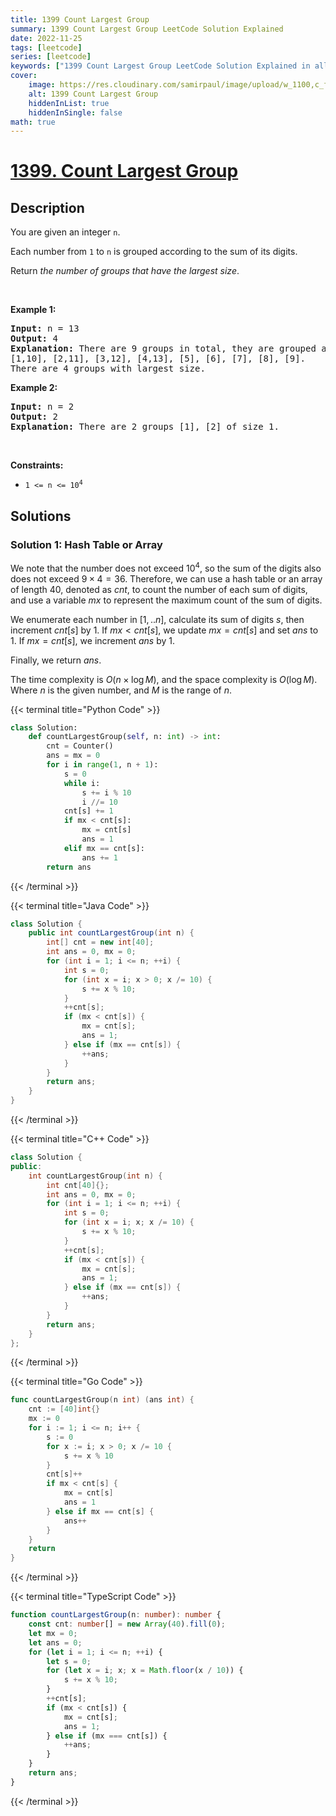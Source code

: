 ```yaml
---
title: 1399 Count Largest Group
summary: 1399 Count Largest Group LeetCode Solution Explained
date: 2022-11-25
tags: [leetcode]
series: [leetcode]
keywords: ["1399 Count Largest Group LeetCode Solution Explained in all languages", "1399 Count Largest Group", "LeetCode", "leetcode solution in Python3 C++ Java Go PHP Ruby Swift TypeScript Rust C# JavaScript C", "GeeksforGeeks", "InterviewBit", "Coding Ninjas", "HackerRank", "HackerEarth", "CodeChef", "TopCoder", "AlgoExpert", "freeCodeCamp", "Codeforces", "GitHub", "AtCoder", "Samir Paul"]
cover:
    image: https://res.cloudinary.com/samirpaul/image/upload/w_1100,c_fit,co_rgb:FFFFFF,l_text:Arial_75_bold:1399 Count Largest Group - Solution Explained/problem-solving.webp
    alt: 1399 Count Largest Group
    hiddenInList: true
    hiddenInSingle: false
math: true
---
```



# [1399. Count Largest Group](https://leetcode.com/problems/count-largest-group)


## Description

<p>You are given an integer <code>n</code>.</p>

<p>Each number from <code>1</code> to <code>n</code> is grouped according to the sum of its digits.</p>

<p>Return <em>the number of groups that have the largest size</em>.</p>

<p>&nbsp;</p>
<p><strong class="example">Example 1:</strong></p>

<pre>
<strong>Input:</strong> n = 13
<strong>Output:</strong> 4
<strong>Explanation:</strong> There are 9 groups in total, they are grouped according sum of its digits of numbers from 1 to 13:
[1,10], [2,11], [3,12], [4,13], [5], [6], [7], [8], [9].
There are 4 groups with largest size.
</pre>

<p><strong class="example">Example 2:</strong></p>

<pre>
<strong>Input:</strong> n = 2
<strong>Output:</strong> 2
<strong>Explanation:</strong> There are 2 groups [1], [2] of size 1.
</pre>

<p>&nbsp;</p>
<p><strong>Constraints:</strong></p>

<ul>
	<li><code>1 &lt;= n &lt;= 10<sup>4</sup></code></li>
</ul>

## Solutions

### Solution 1: Hash Table or Array

We note that the number does not exceed $10^4$, so the sum of the digits also does not exceed $9 \times 4 = 36$. Therefore, we can use a hash table or an array of length $40$, denoted as $cnt$, to count the number of each sum of digits, and use a variable $mx$ to represent the maximum count of the sum of digits.

We enumerate each number in $[1,..n]$, calculate its sum of digits $s$, then increment $cnt[s]$ by $1$. If $mx < cnt[s]$, we update $mx = cnt[s]$ and set $ans$ to $1$. If $mx = cnt[s]$, we increment $ans$ by $1$.

Finally, we return $ans$.

The time complexity is $O(n \times \log M)$, and the space complexity is $O(\log M)$. Where $n$ is the given number, and $M$ is the range of $n$.

<!-- tabs:start -->

{{< terminal title="Python Code" >}}
```python
class Solution:
    def countLargestGroup(self, n: int) -> int:
        cnt = Counter()
        ans = mx = 0
        for i in range(1, n + 1):
            s = 0
            while i:
                s += i % 10
                i //= 10
            cnt[s] += 1
            if mx < cnt[s]:
                mx = cnt[s]
                ans = 1
            elif mx == cnt[s]:
                ans += 1
        return ans
```
{{< /terminal >}}

{{< terminal title="Java Code" >}}
```java
class Solution {
    public int countLargestGroup(int n) {
        int[] cnt = new int[40];
        int ans = 0, mx = 0;
        for (int i = 1; i <= n; ++i) {
            int s = 0;
            for (int x = i; x > 0; x /= 10) {
                s += x % 10;
            }
            ++cnt[s];
            if (mx < cnt[s]) {
                mx = cnt[s];
                ans = 1;
            } else if (mx == cnt[s]) {
                ++ans;
            }
        }
        return ans;
    }
}
```
{{< /terminal >}}

{{< terminal title="C++ Code" >}}
```cpp
class Solution {
public:
    int countLargestGroup(int n) {
        int cnt[40]{};
        int ans = 0, mx = 0;
        for (int i = 1; i <= n; ++i) {
            int s = 0;
            for (int x = i; x; x /= 10) {
                s += x % 10;
            }
            ++cnt[s];
            if (mx < cnt[s]) {
                mx = cnt[s];
                ans = 1;
            } else if (mx == cnt[s]) {
                ++ans;
            }
        }
        return ans;
    }
};
```
{{< /terminal >}}

{{< terminal title="Go Code" >}}
```go
func countLargestGroup(n int) (ans int) {
	cnt := [40]int{}
	mx := 0
	for i := 1; i <= n; i++ {
		s := 0
		for x := i; x > 0; x /= 10 {
			s += x % 10
		}
		cnt[s]++
		if mx < cnt[s] {
			mx = cnt[s]
			ans = 1
		} else if mx == cnt[s] {
			ans++
		}
	}
	return
}
```
{{< /terminal >}}

{{< terminal title="TypeScript Code" >}}
```ts
function countLargestGroup(n: number): number {
    const cnt: number[] = new Array(40).fill(0);
    let mx = 0;
    let ans = 0;
    for (let i = 1; i <= n; ++i) {
        let s = 0;
        for (let x = i; x; x = Math.floor(x / 10)) {
            s += x % 10;
        }
        ++cnt[s];
        if (mx < cnt[s]) {
            mx = cnt[s];
            ans = 1;
        } else if (mx === cnt[s]) {
            ++ans;
        }
    }
    return ans;
}
```
{{< /terminal >}}

<!-- tabs:end -->

<!-- end -->

